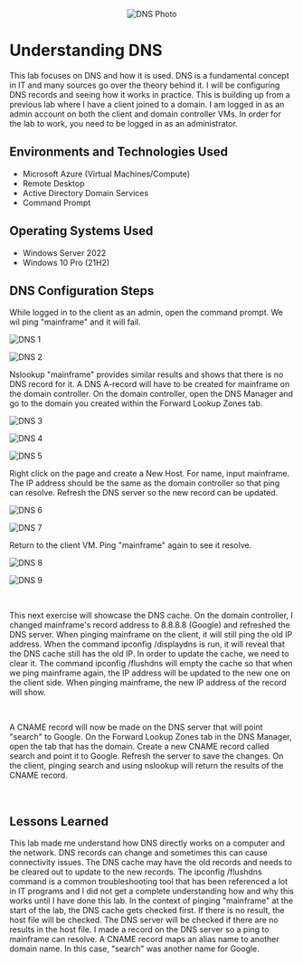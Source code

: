 <p align="center">
<img src="https://i.imgur.com/MwrkwEQ.png" alt="DNS Photo"/>
</p>

<h1>Understanding DNS</h1>
This lab focuses on DNS and how it is used. DNS is a fundamental concept in IT and many sources go over the theory behind it. I will be configuring DNS records and seeing how it works in practice. This is building up from a previous lab where I have a client joined to a domain. I am logged in as an admin account on both the client and domain controller VMs. In order for the lab to work, you need to be logged in as an administrator. <br />

<h2>Environments and Technologies Used</h2>

- Microsoft Azure (Virtual Machines/Compute)
- Remote Desktop
- Active Directory Domain Services
- Command Prompt

<h2>Operating Systems Used </h2>

- Windows Server 2022
- Windows 10 Pro (21H2)

<h2>DNS Configuration Steps</h2>
<p>While logged in to the client as an admin, open the command prompt. We wil ping "mainframe" and it will fail.</p>

![DNS 1](https://github.com/Jacob-Oq/intuition-dns/assets/150084528/35d44a3c-8ec8-4acd-9b0a-893978bad6a0)

![DNS 2](https://github.com/Jacob-Oq/intuition-dns/assets/150084528/81f4d3bc-af0d-438e-87ff-648a19b431f6)

<p>
Nslookup "mainframe" provides similar results and shows that there is no DNS record for it. A DNS A-record will have to be created for mainframe on the domain controller. On the domain controller, open the DNS Manager and go to the domain you created within the Forward Lookup Zones tab. 
</p>

![DNS 3](https://github.com/Jacob-Oq/intuition-dns/assets/150084528/d22953b3-af5a-4f5e-b76f-8a98af47c666)

![DNS 4](https://github.com/Jacob-Oq/intuition-dns/assets/150084528/a9a10342-3df0-4863-96f8-fbea02c6cdf6)

![DNS 5](https://github.com/Jacob-Oq/intuition-dns/assets/150084528/ce855be5-3ead-49c5-b451-4baf72361d8a)

<p>  
Right click on the page and create a New Host. For name, input mainframe. The IP address should be the same as the domain controller so that ping can resolve. Refresh the DNS server so the new record can be updated. 
</p>

![DNS 6](https://github.com/Jacob-Oq/intuition-dns/assets/150084528/df032e51-4026-4b46-8b5a-7efd7b7badf7)

![DNS 7](https://github.com/Jacob-Oq/intuition-dns/assets/150084528/732be9ca-20ec-4f1a-9ebc-5d3b9bce3ab7)

<p>Return to the client VM. Ping "mainframe" again to see it resolve.</p>

![DNS 8](https://github.com/Jacob-Oq/intuition-dns/assets/150084528/8109635c-0fd3-4ccd-b7b3-2ee9d1340b47)

![DNS 9](https://github.com/Jacob-Oq/intuition-dns/assets/150084528/67426372-f661-4a5a-8dab-b7bcb8918ff7)

<br />
<p>
This next exercise will showcase the DNS cache. On the domain controller, I changed mainframe's record address to 8.8.8.8 (Google) and refreshed the DNS server. When pinging mainframe on the client, it will still ping the old IP address. When the command ipconfig /displaydns is run, it will reveal that the DNS cache still has the old IP. In order to update the cache, we need to clear it. The command ipconfig /flushdns will empty the cache so that when we ping mainframe again, the IP address will be updated to the new one on the client side. When pinging mainframe, the new IP address of the record will show.
</p>
<br />
<p>
A CNAME record will now be made on the DNS server that will point "search" to Google. On the Forward Lookup Zones tab in the DNS Manager, open the tab that has the domain. Create a new CNAME record called search and point it to Google. Refresh the server to save the changes. On the client, pinging search and using nslookup will return the results of the CNAME record.
</p>
<br />

<h2>Lessons Learned </h2>

This lab made me understand how DNS directly works on a computer and the network. DNS records can change and sometimes this can cause connectivity issues. The DNS cache may have the old records and needs to be cleared out to update to the new records. The ipconfig /flushdns command is a common troubleshooting tool that has been referenced a lot in IT programs and I did not get a complete understanding how and why this works until I have done this lab. In the context of pinging "mainframe" at the start of the lab, the DNS cache gets checked first. If there is no result, the host file will be checked. The DNS server will be checked if there are no results in the host file. I made a record on the DNS server so a ping to mainframe can resolve. A CNAME record maps an alias name to another domain name. In this case, "search" was another name for Google.
